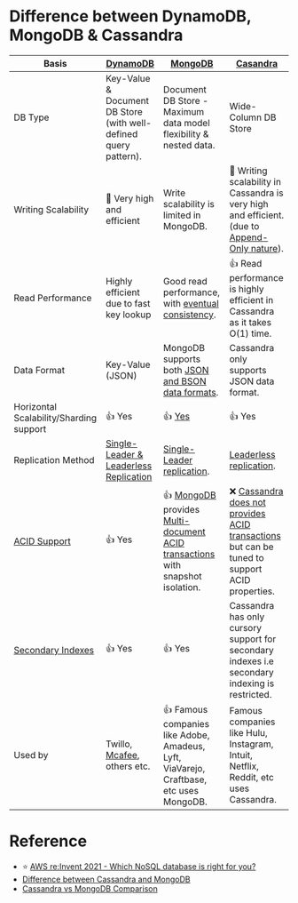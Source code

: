 
# Difference between DynamoDB, MongoDB & Cassandra

| Basis                                                    | [DynamoDB](../../../2_AWSComponents/6_DatabaseServices/AmazonDynamoDB/Readme.md)               | [MongoDB](../NoSQL-Databases/MongoDB/Readme.md)                                                                                 | [Casandra](../NoSQL-Databases/ApacheCasandra.md)                                                                                               |
|----------------------------------------------------------|------------------------------------------------------------------------------------------------|---------------------------------------------------------------------------------------------------------------------------------|------------------------------------------------------------------------------------------------------------------------------------------------|
| DB Type                                                  | Key-Value & Document DB Store (with well-defined query pattern).                               | Document DB Store - Maximum data model flexibility & nested data.                                                               | Wide-Column DB Store                                                                                                                           |
| Writing Scalability                                      | :rocket: Very high and efficient                                                               | Write scalability is limited in MongoDB.                                                                                        | :rocket: Writing scalability in Cassandra is very high and efficient. (due to [Append-Only nature](../2_DataStructuresDB/AppendOnlyDataStructure.md)). |
| Read Performance                                         | Highly efficient due to fast key lookup                                                        | Good read performance, with [eventual consistency](../1_Glossaries/Replication&Consistency/Consistency.md).                       | :+1: Read performance is highly efficient in Cassandra as it takes O(1) time.                                                                  |
| Data Format                                              | Key-Value (JSON)                                                                               | MongoDB supports both [JSON and BSON data formats](https://www.mongodb.com/json-and-bson).                                      | Cassandra only supports JSON data format.                                                                                                      |
| Horizontal Scalability/Sharding support                  | :+1: Yes                                                                                       | :+1: [Yes](https://www.mongodb.com/basics/sharding)                                                                             | :+1: Yes                                                                                                                                       |
| Replication Method                                       | [Single-Leader & Leaderless Replication](../1_Glossaries/Replication&Consistency/Replication.md) | [Single-Leader replication](../1_Glossaries/Replication&Consistency/Replication.md).                                              | [Leaderless replication](../1_Glossaries/Replication&Consistency/Replication.md).                                                                |
| [ACID Support](../1_Glossaries/ACID/Readme.md) | :+1: Yes                                                                                       | :+1: [MongoDB]() provides [Multi-document ACID transactions](../1_Glossaries/ACID/Readme.md) with snapshot isolation. | :x: [Cassandra does not provides ACID transactions](../1_Glossaries/ACID/Readme.md) but can be tuned to support ACID properties.     |
| [Secondary Indexes](../1_Glossaries/Indexing.md)           | :+1: Yes                                                                                       | :+1: Yes                                                                                                                        | Cassandra has only cursory support for secondary indexes i.e secondary indexing is restricted.                                                 |
| Used by                                                  | Twillo, [Mcafee](https://www.youtube.com/watch?v=ivBaro-8PhI), others etc.                     | :+1: Famous companies like Adobe, Amadeus, Lyft, ViaVarejo, Craftbase, etc uses MongoDB.                                        | Famous companies like Hulu, Instagram, Intuit, Netflix, Reddit, etc uses Cassandra.                                                            |

# Reference
- :star: [AWS re:Invent 2021 - Which NoSQL database is right for you?](https://www.youtube.com/watch?v=ivBaro-8PhI)
- [Difference between Cassandra and MongoDB](https://www.geeksforgeeks.org/difference-between-cassandra-and-mongodb/)
- [Cassandra vs MongoDB Comparison](https://www.mongodb.com/compare/cassandra-vs-mongodb)